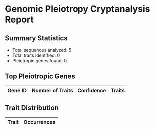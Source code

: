 # Genomic Pleiotropy Cryptanalysis Report

## Summary Statistics

- Total sequences analyzed: 5
- Total traits identified: 0
- Pleiotropic genes found: 0

## Top Pleiotropic Genes

| Gene ID | Number of Traits | Confidence | Traits |
|---------|------------------|------------|--------|

## Trait Distribution

| Trait | Occurrences |
|-------|-------------|
